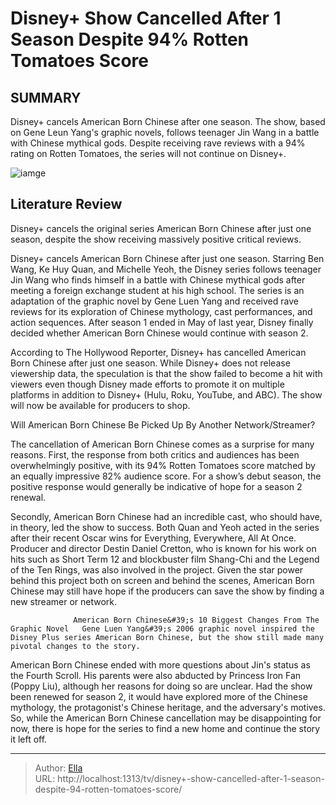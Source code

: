 # Disney&#43; Show Cancelled After 1 Season Despite 94% Rotten Tomatoes Score


## SUMMARY 



  Disney&#43; cancels American Born Chinese after one season.   The show, based on Gene Leun Yang&#39;s graphic novels, follows teenager Jin Wang in a battle with Chinese mythical gods.   Despite receiving rave reviews with a 94% rating on Rotten Tomatoes, the series will not continue on Disney&#43;.  

![iamge](https://static1.srcdn.com/wordpress/wp-content/uploads/2024/01/michelle-yeoh-in-american-born-chinese.jpg)

## Literature Review
Disney&#43; cancels the original series American Born Chinese after just one season, despite the show receiving massively positive critical reviews.




Disney&#43; cancels American Born Chinese after just one season. Starring Ben Wang, Ke Huy Quan, and Michelle Yeoh, the Disney series follows teenager Jin Wang who finds himself in a battle with Chinese mythical gods after meeting a foreign exchange student at his high school. The series is an adaptation of the graphic novel by Gene Luen Yang and received rave reviews for its exploration of Chinese mythology, cast performances, and action sequences. After season 1 ended in May of last year, Disney finally decided whether American Born Chinese would continue with season 2. 




According to The Hollywood Reporter, Disney&#43; has cancelled American Born Chinese after just one season. While Disney&#43; does not release viewership data, the speculation is that the show failed to become a hit with viewers even though Disney made efforts to promote it on multiple platforms in addition to Disney&#43; (Hulu, Roku, YouTube, and ABC). The show will now be available for producers to shop.


 Will American Born Chinese Be Picked Up By Another Network/Streamer? 
          

The cancellation of American Born Chinese comes as a surprise for many reasons. First, the response from both critics and audiences has been overwhelmingly positive, with its 94% Rotten Tomatoes score matched by an equally impressive 82% audience score. For a show’s debut season, the positive response would generally be indicative of hope for a season 2 renewal. 




Secondly, American Born Chinese had an incredible cast, who should have, in theory, led the show to success. Both Quan and Yeoh acted in the series after their recent Oscar wins for Everything, Everywhere, All At Once. Producer and director Destin Daniel Cretton, who is known for his work on hits such as Short Term 12 and blockbuster film Shang-Chi and the Legend of the Ten Rings, was also involved in the project. Given the star power behind this project both on screen and behind the scenes, American Born Chinese may still have hope if the producers can save the show by finding a new streamer or network. 

                  American Born Chinese&#39;s 10 Biggest Changes From The Graphic Novel   Gene Luen Yang&#39;s 2006 graphic novel inspired the Disney Plus series American Born Chinese, but the show still made many pivotal changes to the story.    

American Born Chinese ended with more questions about Jin&#39;s status as the Fourth Scroll. His parents were also abducted by Princess Iron Fan (Poppy Liu), although her reasons for doing so are unclear. Had the show been renewed for season 2, it would have explored more of the Chinese mythology, the protagonist&#39;s Chinese heritage, and the adversary&#39;s motives. So, while the American Born Chinese cancellation may be disappointing for now, there is hope for the series to find a new home and continue the story it left off. 






---

> Author: [Ella](https://instagram.hk.cn/)  
> URL: http://localhost:1313/tv/disney&#43;-show-cancelled-after-1-season-despite-94-rotten-tomatoes-score/  

